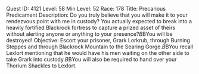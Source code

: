 Quest ID: 4121
Level: 58
Min Level: 52
Race: 178
Title: Precarious Predicament
Description: Do you truly believe that you will make it to your rendezvous point with me in custody? You actually expected to break into a heavily fortified Blackrock fortress to capture a prized asset of theirs without alerting anyone or anything to your presence?$B$BYou will be destroyed!
Objective: Escort your prisoner, Grark Lorkrub, through Burning Steppes and through Blackrock Mountain to the Searing Gorge.$B$BYou recall Lexlort mentioning that he would have his men waiting on the other side to take Grark into custody.$B$BYou will also be required to hand over your Thorium Shackles to Lexlort.
